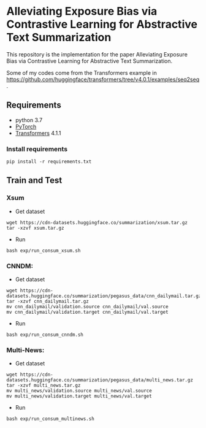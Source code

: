 # Alleviating Exposure Bias via Contrastive Learning for Abstractive Text Summarization

This repository is the implementation for the paper Alleviating Exposure Bias via Contrastive Learning for Abstractive Text Summarization.

Some of my codes come from the Transformers example in https://github.com/huggingface/transformers/tree/v4.0.1/examples/seq2seq.

## Requirements
- python 3.7
- [PyTorch](https://pytorch.org/)
- [Transformers](https://huggingface.co/transformers/) 4.1.1 

### Install requirements

```
pip install -r requirements.txt
```

## Train and Test

### Xsum

- Get dataset

```
wget https://cdn-datasets.huggingface.co/summarization/xsum.tar.gz
tar -xzvf xsum.tar.gz
```
- Run 
```
bash exp/run_consum_xsum.sh
```

### CNNDM:

- Get dataset

```
wget https://cdn-datasets.huggingface.co/summarization/pegasus_data/cnn_dailymail.tar.gz
tar -xzvf cnn_dailymail.tar.gz
mv cnn_dailymail/validation.source cnn_dailymail/val.source 
mv cnn_dailymail/validation.target cnn_dailymail/val.target 
```
- Run 
```
bash exp/run_consum_cnndm.sh
```

### Multi-News:

- Get dataset

```
wget https://cdn-datasets.huggingface.co/summarization/pegasus_data/multi_news.tar.gz
tar -xzvf multi_news.tar.gz
mv multi_news/validation.source multi_news/val.source 
mv multi_news/validation.target multi_news/val.target 
```
- Run 
```
bash exp/run_consum_multinews.sh
```
